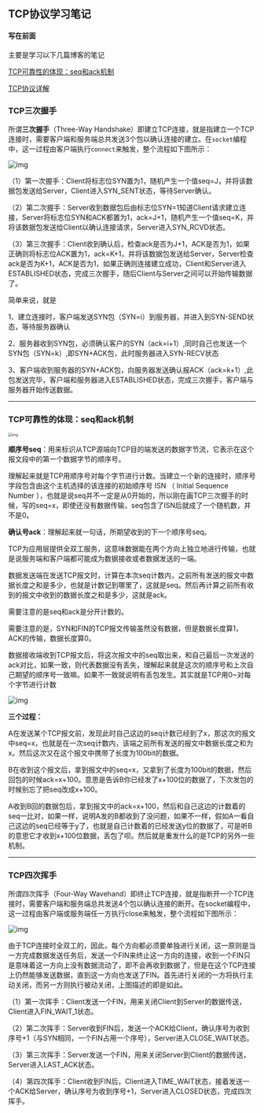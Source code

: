 ## TCP协议学习笔记

#### 写在前面

主要是学习以下几篇博客的笔记

[TCP可靠性的体现：seq和ack机制](https://www.jianshu.com/p/4e917b933dc5 )

[TCP协议详解](https://www.jianshu.com/p/ef892323e68f)

### TCP三次握手

所谓**三次握手**（Three-Way Handshake）即建立TCP连接，就是指建立一个TCP连接时，需要客户端和服务端总共发送3个包以确认连接的建立。在`socket`编程中，这一过程由客户端执行`connect`来触发，整个流程如下图所示：

![img](https://gitee.com/wang_lu_fei/picture_repo/raw/master/assets/webp)



（1）第一次握手：Client将标志位SYN置为1，随机产生一个值seq=J，并将该数据包发送给Server，Client进入SYN_SENT状态，等待Server确认。

（2）第二次握手：Server收到数据包后由标志位SYN=1知道Client请求建立连接，Server将标志位SYN和ACK都置为1，ack=J+1，随机产生一个值seq=K，并将该数据包发送给Client以确认连接请求，Server进入SYN_RCVD状态。

（3）第三次握手：Client收到确认后，检查ack是否为J+1，ACK是否为1，如果正确则将标志位ACK置为1，ack=K+1，并将该数据包发送给Server，Server检查ack是否为K+1，ACK是否为1，如果正确则连接建立成功，Client和Server进入ESTABLISHED状态，完成三次握手，随后Client与Server之间可以开始传输数据了。

简单来说，就是

1、建立连接时，客户端发送SYN包（SYN=i）到服务器，并进入到SYN-SEND状态，等待服务器确认

2、服务器收到SYN包，必须确认客户的SYN（ack=i+1）,同时自己也发送一个SYN包（SYN=k）,即SYN+ACK包，此时服务器进入SYN-RECV状态

3、客户端收到服务器的SYN+ACK包，向服务器发送确认报ACK（ack=k+1）,此包发送完毕，客户端和服务器进入ESTABLISHED状态，完成三次握手，客户端与服务器开始传送数据。

------

### TCP可靠性的体现：seq和ack机制

<img src="https://gitee.com/wang_lu_fei/picture_repo/raw/master/assets/webp-20220517085330776" alt="img" style="zoom:50%;" />

**顺序号seq**：用来标识从TCP源端向TCP目的端发送的数据字节流，它表示在这个报文段中的第一个数据字节的顺序号。

理解起来就是TCP用顺序号对每个字节进行计数。当建立一个新的连接时，顺序号字段包含由这个主机选择的该连接的初始顺序号 ISN （ Initial Sequence Number ），也就是说seq并不一定是从0开始的，所以刚在画TCP三次握手的时候，写的seq=x，即使还没有数据传输，seq包含了ISN后就成了一个随机数，并不是0。

**确认号ack**：理解起来就一句话，所期望收到的下一个顺序号seq。

TCP为应用层提供全双工服务，这意味数据能在两个方向上独立地进行传输，也就是说服务端和客户端都可能成为数据接收或者数据发送的一端。

数据发送端在发送TCP报文时，计算在本次seq计数内，之前所有发送的报文中数据长度之和是多少，也就是计数记到哪里了，这就是seq。然后再计算之前所有收到的报文中收到的数据长度之和是多少，这就是ack。

需要注意的是seq和ack是分开计数的。

需要注意的是，SYN和FIN的TCP报文传输虽然没有数据，但是数据长度算1，ACK的传输，数据长度算0。

数据接收端收到TCP报文后，将这次报文中的seq取出来，和自己最后一次发送的ack对比，如果一致，则代表数据没有丢失，理解起来就是这次的顺序号和上次自己期望的顺序号一致嘛。如果不一致就说明有丢包发生。其实就是TCP用0~对每个字节进行计数

![img](https://gitee.com/wang_lu_fei/picture_repo/raw/master/assets/webp-20220517085411003)

**三个过程：**

A在发送某个TCP报文前，发现此时自己这边的seq计数已经到了x，那这次的报文中seq=x，也就是在一次seq计数内，该端之前所有发送的报文中数据长度之和为x。然后这次又在这个报文中携带了长度为100bit的数据。

B在收到这个报文后，拿到报文中的seq=x，又拿到了长度为100bit的数据，然后回包的时候ack=x+100。意思是告诉B你已经发了x+100位的数据了，下次发包的时候别忘了把seq改成x+100。

A收到B回的数据包后，拿到报文中的ack=x+100，然后和自己这边的计数着的seq一比对，如果一样，说明A发的B都收到了没问题，如果不一样，假如A一看自己这边的seq已经等于y了，也就是自己计数着的已经发送y位的数据了，可是听B的意思它才收到x+100位数据，丢包了呗。然后就是重发什么的是TCP的另外一些机制。

------

### TCP四次挥手

所谓四次挥手（Four-Way Wavehand）即终止TCP连接，就是指断开一个TCP连接时，需要客户端和服务端总共发送4个包以确认连接的断开。在socket编程中，这一过程由客户端或服务端任一方执行close来触发，整个流程如下图所示：

![img](https://gitee.com/wang_lu_fei/picture_repo/raw/master/assets/webp-20220517085419323)

由于TCP连接时全双工的，因此，每个方向都必须要单独进行关闭，这一原则是当一方完成数据发送任务后，发送一个FIN来终止这一方向的连接，收到一个FIN只是意味着这一方向上没有数据流动了，即不会再收到数据了，但是在这个TCP连接上仍然能够发送数据，直到这一方向也发送了FIN。首先进行关闭的一方将执行主动关闭，而另一方则执行被动关闭，上图描述的即是如此。

（1）第一次挥手：Client发送一个FIN，用来关闭Client到Server的数据传送，Client进入FIN_WAIT_1状态。

（2）第二次挥手：Server收到FIN后，发送一个ACK给Client，确认序号为收到序号+1（与SYN相同，一个FIN占用一个序号），Server进入CLOSE_WAIT状态。

（3）第三次挥手：Server发送一个FIN，用来关闭Server到Client的数据传送，Server进入LAST_ACK状态。

（4）第四次挥手：Client收到FIN后，Client进入TIME_WAIT状态，接着发送一个ACK给Server，确认序号为收到序号+1，Server进入CLOSED状态，完成四次挥手。